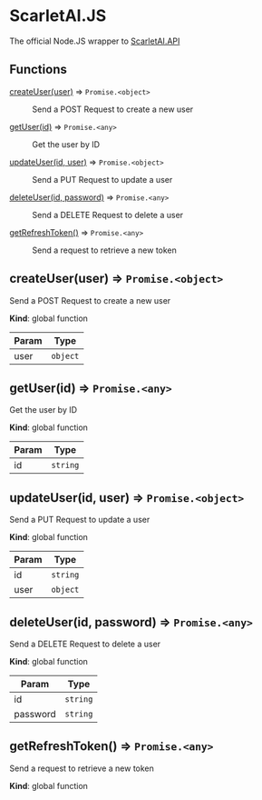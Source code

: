# ScarletAI.JS
 The official Node.JS wrapper to <a href="github.com/ScarletAIO/API" target="_blank">ScarletAI.API</a>
## Functions

<dl>
<dt><a href="#createUser">createUser(user)</a> ⇒ <code>Promise.&lt;object&gt;</code></dt>
<dd><p>Send a POST Request to create a new user</p>
</dd>
<dt><a href="#getUser">getUser(id)</a> ⇒ <code>Promise.&lt;any&gt;</code></dt>
<dd><p>Get the user by ID</p>
</dd>
<dt><a href="#updateUser">updateUser(id, user)</a> ⇒ <code>Promise.&lt;object&gt;</code></dt>
<dd><p>Send a PUT Request to update a user</p>
</dd>
<dt><a href="#deleteUser">deleteUser(id, password)</a> ⇒ <code>Promise.&lt;any&gt;</code></dt>
<dd><p>Send a DELETE Request to delete a user</p>
</dd>
<dt><a href="#getRefreshToken">getRefreshToken()</a> ⇒ <code>Promise.&lt;any&gt;</code></dt>
<dd><p>Send a request to retrieve a new token</p>
</dd>
</dl>

<a name="createUser"></a>

## createUser(user) ⇒ <code>Promise.&lt;object&gt;</code>
Send a POST Request to create a new user

**Kind**: global function

| Param | Type |
| --- | --- |
| user | <code>object</code> |

<a name="getUser"></a>

## getUser(id) ⇒ <code>Promise.&lt;any&gt;</code>
Get the user by ID

**Kind**: global function

| Param | Type |
| --- | --- |
| id | <code>string</code> |

<a name="updateUser"></a>

## updateUser(id, user) ⇒ <code>Promise.&lt;object&gt;</code>
Send a PUT Request to update a user

**Kind**: global function

| Param | Type |
| --- | --- |
| id | <code>string</code> |
| user | <code>object</code> |

<a name="deleteUser"></a>

## deleteUser(id, password) ⇒ <code>Promise.&lt;any&gt;</code>
Send a DELETE Request to delete a user

**Kind**: global function

| Param | Type |
| --- | --- |
| id | <code>string</code> |
| password | <code>string</code> |

<a name="getRefreshToken"></a>

## getRefreshToken() ⇒ <code>Promise.&lt;any&gt;</code>
Send a request to retrieve a new token

**Kind**: global function